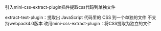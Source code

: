引入mini-css-extract-plugin插件提取css代码到单独文件

extract-text-plugin：提取出 JavaScript 代码里的 CSS 到一个单独的文件
不支持webpack4.0版本
改用mini-css-extract-plugin：将CSS提取为独立的文件